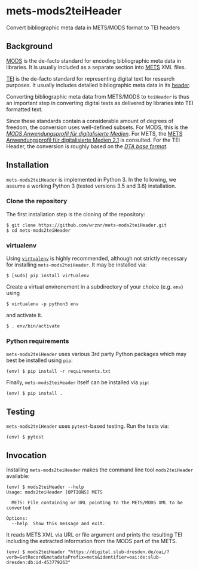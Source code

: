# mets-mods2teiHeader
Convert bibliographic meta data in METS/MODS format to TEI headers

## Background

[MODS](http://www.loc.gov/standards/mods/) is the de-facto standard for encoding bibliographic
meta data in libraries. It is usually included as a separate section into
[METS](http://www.loc.gov/standards/mets/) XML files.

[TEI](https://tei-c.org/) is the de-facto standard for representing digital text for research
purposes. It usually includes detailed bibliographic meta data in its
[header](https://tei-c.org/release/doc/tei-p5-doc/de/html/ref-teiHeader.html).

Converting bibliographic meta data from METS/MODS to `teiHeader` is thus an important step in
converting digital texts as delivered by libraries into TEI formatted text.

Since these standards contain a considerable amount of degrees of freedom, the conversion uses
well-defined subsets. For MODS, this is the
[*MODS Anwendungsprofil für digitalisierte Medien*](https://dfg-viewer.de/fileadmin/groups/dfgviewer/MODS-Anwendungsprofil_2.3.1.pdf).
For METS, the [METS Anwendungsprofil für digitalisierte Medien 2.1](https://www.zvdd.de/fileadmin/AGSDD-Redaktion/METS_Anwendungsprofil_2.1.pdf) is consulted.
For the TEI Header, the conversion is roughly based on the [*DTA base format*](https://github.com/deutschestextarchiv/dtabf).

## Installation
`mets-mods2teiHeader` is implemented in Python 3. In the following, we assume a working Python 3
(tested versions 3.5 and 3.6) installation.

### Clone the repository
The first installation step is the cloning of the repository:
```console
$ git clone https://github.com/wrznr/mets-mods2teiHeader.git
$ cd mets-mods2teiHeader
```

### virtualenv
Using [`virtualenv`](https://virtualenv.pypa.io/en/stable/) is highly recommended, although not strictly
necessary for installing `mets-mods2teiHeader`. It may be installed via:
```console
$ [sudo] pip install virtualenv
```
Create a virtual environement in a subdirectory of your choice (e.g. `env`) using
```console
$ virtualenv -p python3 env
```
and activate it.
```console
$ . env/bin/activate
```

### Python requirements
`mets-mods2teiHeader` uses various 3rd party Python packages which may best be installed using `pip`:
```console
(env) $ pip install -r requirements.txt
```
Finally, `mets-mods2teiHeader` itself can be installed via `pip`:
```console
(env) $ pip install .
```

## Testing

`mets-mods2teiHeader` uses `pytest`-based testing. Run the tests via:
```console
(env) $ pytest
```

## Invocation
Installing `mets-mods2teiHeader` makes the command line tool `mods2teiHeader` available:
```console
(env) $ mods2teiHeader --help
Usage: mods2teiHeader [OPTIONS] METS

  METS: File containing or URL pointing to the METS/MODS XML to be converted

Options:
  --help  Show this message and exit.
```
It reads METS XML via URL or file argument and prints the resulting TEI including the extracted information from the MODS part of the METS.
```console
(env) $ mods2teiHeader "https://digital.slub-dresden.de/oai/?verb=GetRecord&metadataPrefix=mets&identifier=oai:de:slub-dresden:db:id-453779263"
```
